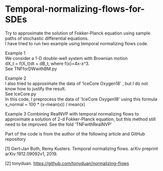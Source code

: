# Temporal-normalizing-flows-for-SDEs
Try to approximate the solution of Fokker-Planck equation using sample paths of stochastic differential equations.  
I have tried to run two example using temporal normalizing flows code.  

Example 1  
We consider a 1-D double-well system with Brownian motion  
dX_t = f(X_t)dt + dB_t, where f(x)=4x-x^3.  
See TNFforDWwithBM.py  


Example 2  
I also tried to approximate the data of 'IceCore Oxygen18' , but I do not know how to justify the result.   
See IceCore.py    
In this code, I preprocess the data of 'IceCore Oxygen18' using this formula  
x_normal = 100 * (x-mean(x)) / mean(x)  

Example 3
Combining RealNVP with temporal normalizing flows to approximate a solution of 2-d Fokker-Planck equation, but this method still need to be improved.
See the fold 'TNFwithRealNVP'

Part of the code is from the author of the following article and GitHub repository

[1] Gert-Jan Both, Remy Kusters. Temporal normalizing flows. arXiv preprint arXiv:1912.09092v1, 2019.

[2] tonyduan. https://github.com/tonyduan/normalizing-flows

